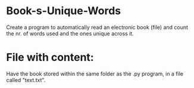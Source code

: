 # Book-s-Unique-Words
Create a program to automatically read an electronic book (file) and count the nr. of words used and the ones unique across it.

# File with content:
Have the book stored within the same folder as the .py program, in a file called "text.txt".
